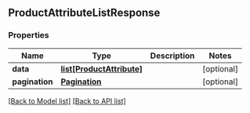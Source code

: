 ## ProductAttributeListResponse

### Properties
Name | Type | Description | Notes
------------ | ------------- | ------------- | -------------
**data** | [**list[ProductAttribute]**](#ProductAttribute) |  | [optional] 
**pagination** | [**Pagination**](#Pagination) |  | [optional] 

[[Back to Model list]](#documentation-for-models) [[Back to API list]](#documentation-for-api-endpoints)


